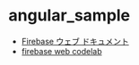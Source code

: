 # angular_sample
- [Firebase ウェブ ドキュメント](https://firebase.google.com/docs/web/setup)
- [firebase web codelab](https://codelabs.developers.google.com/codelabs/firebase-web/#0)
